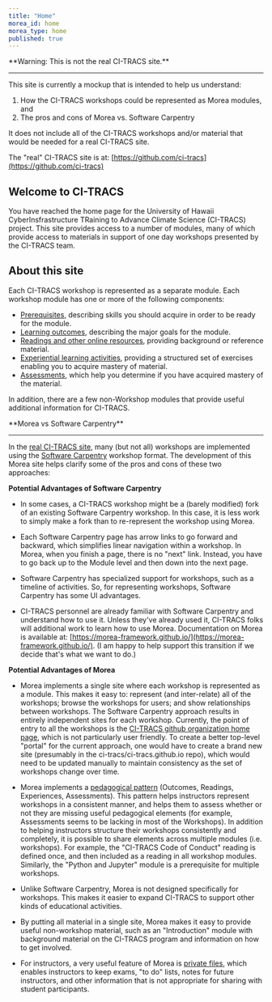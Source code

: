 ```yaml
---
title: "Home"
morea_id: home
morea_type: home
published: true
---
```


<div class="alert alert-danger mt-4" role="alert" markdown="1">
<i class="fa-solid fa-circle-exclamation fa-xl"></i> **Warning: This is not the real CI-TRACS site.**
<hr/>

This site is currently a mockup that is intended to help us understand:

1. How the CI-TRACS workshops could be represented as Morea modules, and
2. The pros and cons of Morea vs. Software Carpentry

It does not include all of the CI-TRACS workshops and/or material that would be needed for a real CI-TRACS site.

The "real" CI-TRACS site is at: [https://github.com/ci-tracs](https://github.com/ci-tracs)
</div>

## Welcome to CI-TRACS

You have reached the home page for the University of Hawaii CyberInsfrastructure TRaining to Advance Climate Science (CI-TRACS) project. This site provides access to a number of modules, many of which provide access to materials in support of one day workshops presented by the CI-TRACS team.  


## About this site

Each CI-TRACS workshop is represented as a separate module. Each workshop module has one or more of the following components:

  * [Prerequisites](/prerequisites), describing skills you should acquire in order to be ready for the module.
  * [Learning outcomes](/outcomes), describing the major goals for the module.
  * [Readings and other online resources](/readings), providing background or reference material.
  * [Experiential learning activities](/experiences), providing a structured set of exercises enabling you to acquire mastery of material.
  * [Assessments](/assessments), which help you determine if you have acquired mastery of the material.

In addition, there are a few non-Workshop modules that provide useful additional information for CI-TRACS.

<div class="alert alert-info" role="alert" markdown="1">
<i class="fa-solid fa-circle-info fa-xl"></i> **Morea vs Software Carpentry**
<hr/>

In the [real CI-TRACS site](https://github.com/ci-tracs), many (but not all) workshops are implemented using the [Software Carpentry](https://carpentries.org/) workshop format.  The development of this Morea site helps clarify some of the pros and cons of these two approaches:

**Potential Advantages of Software Carpentry**

* In some cases, a CI-TRACS workshop might be a (barely modified) fork of an existing Software Carpentry workshop. In this case, it is less work to simply make a fork than to re-represent the workshop using Morea.

* Each Software Carpentry page has arrow links to go forward and backward, which simplifies linear navigation within a workshop. In Morea, when you finish a page, there is no "next" link. Instead, you have to go back up to the Module level and then down into the next page.

* Software Carpentry has specialized support for workshops, such as a timeline of activities. So, for representing workshops, Software Carpentry has some UI advantages.

* CI-TRACS personnel are already familiar with Software Carpentry and understand how to use it. Unless they've already used it, CI-TRACS folks will additional work to learn how to use Morea.  Documentation on Morea is available at: [https://morea-framework.github.io/](https://morea-framework.github.io/). (I am happy to help support this transition if we decide that's what we want to do.)

**Potential Advantages of Morea**

* Morea implements a single site where each workshop is represented as a module. This makes it easy to: represent (and inter-relate) all of the workshops; browse the workshops for users; and show relationships between workshops.  The Software Carpentry approach results in entirely independent sites for each workshop. Currently, the point of entry to all the workshops is the [CI-TRACS github organization home page](https://github.com/CI-TRACS), which is not particularly user friendly. To create a better top-level "portal" for the current approach, one would have to create a brand new site (presumably in the ci-tracs/ci-tracs.github.io repo), which would need to be updated manually to maintain consistency as the set of workshops change over time.

* Morea implements a [pedagogical pattern](https://morea-framework.github.io/docs/instructors/pedagogical-pattern) (Outcomes, Readings, Experiences, Assessments). This pattern helps instructors represent workshops in a consistent manner, and helps them to assess whether or not they are missing useful pedagogical elements (for example, Assessments seems to be lacking in most of the Workshops).  In addition to helping instructors structure their workshops consistently and completely, it is possible to share elements across multiple modules (i.e. workshops).  For example, the "CI-TRACS Code of Conduct" reading is defined once, and then included as a reading in all workshop modules. Similarly, the "Python and Jupyter" module is a prerequisite for multiple workshops.

* Unlike Software Carpentry, Morea is not designed specifically for workshops. This makes it easier to expand CI-TRACS to support other kinds of educational activities.

* By putting all material in a single site, Morea makes it easy to provide useful non-workshop material, such as an "Introduction" module with background material on the CI-TRACS program and information on how to get involved.

* For instructors, a very useful feature of Morea is [private files](https://morea-framework.github.io/docs/instructors/private-files), which enables instructors to keep exams, "to do" lists, notes for future instructors, and other information that is not appropriate for sharing with student participants.

</div>
